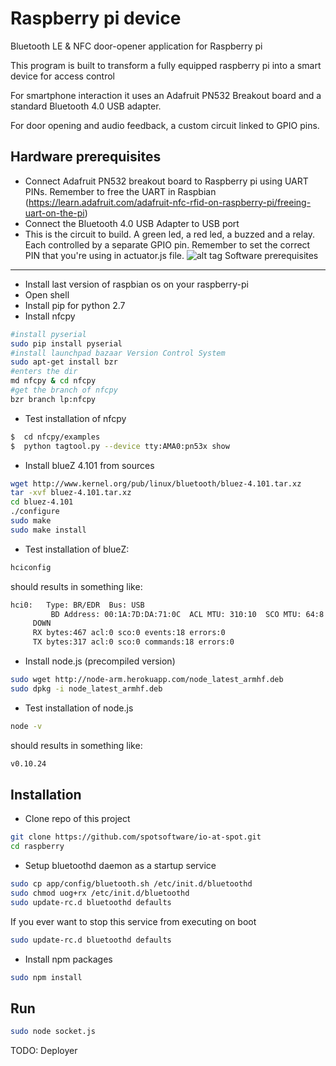 Raspberry pi device
=================

Bluetooth LE & NFC door-opener application for Raspberry pi

This program is built to transform a fully equipped raspberry pi into a smart device for access control 

For smartphone interaction it uses an Adafruit PN532 Breakout board and a standard Bluetooth 4.0 USB adapter.

For door opening and audio feedback, a custom circuit linked to GPIO pins.

Hardware prerequisites
--------------
* Connect Adafruit PN532 breakout board to Raspberry pi using UART PINs. Remember to free the UART in Raspbian (https://learn.adafruit.com/adafruit-nfc-rfid-on-raspberry-pi/freeing-uart-on-the-pi) 
* Connect the Bluetooth 4.0 USB Adapter to USB port
* This is the circuit to build. A green led, a red led, a buzzed and a relay. Each controlled by a separate GPIO pin. Remember to set the correct PIN that you're using in actuator.js file.
![alt tag](http://s4.postimg.org/q1j6rz67x/proto_circuit.jpg)
Software prerequisites
--------------

* Install last version of raspbian os on your raspberry-pi
* Open shell
* Install pip for python 2.7
* Install nfcpy 
```sh
#install pyserial
sudo pip install pyserial
#install launchpad bazaar Version Control System
sudo apt-get install bzr
#enters the dir
md nfcpy & cd nfcpy
#get the branch of nfcpy
bzr branch lp:nfcpy
```
* Test installation of nfcpy
```sh
$  cd nfcpy/examples
$  python tagtool.py --device tty:AMA0:pn53x show
```
* Install blueZ 4.101 from sources
```sh
wget http://www.kernel.org/pub/linux/bluetooth/bluez-4.101.tar.xz
tar -xvf bluez-4.101.tar.xz
cd bluez-4.101
./configure 
sudo make
sudo make install
```

* Test installation of blueZ:
```sh
hciconfig 
```
should results in something like:
```sh
hci0:   Type: BR/EDR  Bus: USB
         BD Address: 00:1A:7D:DA:71:0C  ACL MTU: 310:10  SCO MTU: 64:8
     DOWN 
     RX bytes:467 acl:0 sco:0 events:18 errors:0
     TX bytes:317 acl:0 sco:0 commands:18 errors:0 
```

* Install node.js (precompiled version)
```sh
sudo wget http://node-arm.herokuapp.com/node_latest_armhf.deb
sudo dpkg -i node_latest_armhf.deb
```

* Test installation of node.js
```sh
node -v 
```
should results in something like:
```sh
v0.10.24
```

Installation
------------

* Clone repo of this project
```sh
git clone https://github.com/spotsoftware/io-at-spot.git
cd raspberry
```

* Setup bluetoothd daemon as a startup service
```sh
sudo cp app/config/bluetooth.sh /etc/init.d/bluetoothd
sudo chmod uog+rx /etc/init.d/bluetoothd
sudo update-rc.d bluetoothd defaults
```
If you ever want to stop this service from executing on boot
```sh
sudo update-rc.d bluetoothd defaults
```

* Install npm packages
```sh
sudo npm install
```

Run
---

```sh
sudo node socket.js
```

TODO: Deployer

